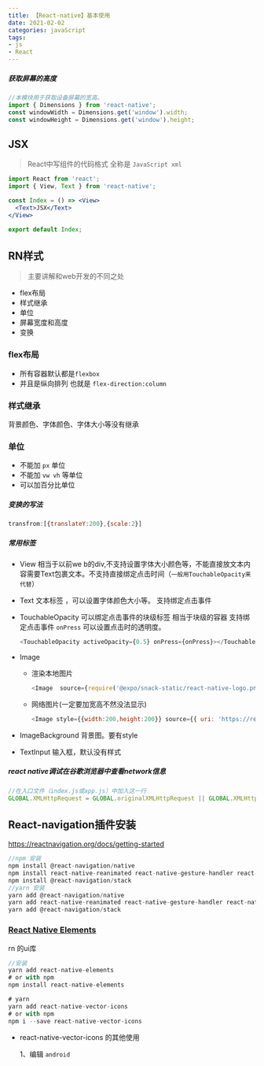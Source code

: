 ```yaml
---
title: 【React-native】基本使用
date: 2021-02-02
categories: javaScript
tags:
- js
- React
---
```

##### 获取屏幕的高度

```js
//本模块用于获取设备屏幕的宽高。
import { Dimensions } from 'react-native';
const windowWidth = Dimensions.get('window').width;
const windowHeight = Dimensions.get('window').height;
```
## JSX

> React中写组件的代码格式 全称是 `JavaScript xml`

```jsx
import React from 'react';
import { View, Text } from 'react-native';

const Index = () => <View>
  <Text>JSX</Text>
</View>

export default Index;
```

## RN样式

> 主要讲解和web开发的不同之处

- flex布局
- 样式继承
- 单位
- 屏幕宽度和高度
- 变换

### flex布局

- 所有容器默认都是`flexbox`
- 并且是纵向排列 也就是 `flex-direction:column`

### 样式继承

背景颜色、字体颜色、字体大小等没有继承

### 单位

- 不能加 `px` 单位 
- 不能加 `vw vh` 等单位
- 可以加百分比单位
##### 变换的写法

```js
transfrom:[{translateY:200},{scale:2}]
```

##### 常用标签

* View   相当于以前we b的div,不支持设置字体大小颜色等，不能直接放文本内容需要Text包裹文本。不支持直接绑定点击时间（`一般用TouchableOpacity来代替`）

* Text   文本标签 ，可以设置字体颜色大小等。 支持绑定点击事件

* TouchableOpacity  可以绑定点击事件的块级标签    相当于块级的容器  支持绑定点击事件 `onPress`  可以设置点击时的透明度。

  ```js
  <TouchableOpacity activeOpacity={0.5} onPress={onPress}></TouchableOpacity>
  ```

  

* Image  

  * 渲染本地图片

    ```js
    <Image  source={require('@expo/snack-static/react-native-logo.png')} />
    ```

  * 网络图片(一定要加宽高不然没法显示)

    ```js
    <Image style={{width:200,height:200}} source={{ uri: 'https://reactnative.dev/img/tiny_logo.png', }} />
    ```

    

* ImageBackground  背景图。要有style

* TextInput  输入框，默认没有样式

  

##### react native调试在谷歌浏览器中查看network信息

```js
//在入口文件（index.js或app.js）中加入这一行
GLOBAL.XMLHttpRequest = GLOBAL.originalXMLHttpRequest || GLOBAL.XMLHttpRequest
```

## React-navigation插件安装

https://reactnavigation.org/docs/getting-started

```js
//npm 安装
npm install @react-navigation/native
npm install react-native-reanimated react-native-gesture-handler react-native-screens react-native-safe-area-context @react-native-community/masked-view
npm install @react-navigation/stack
//yarn 安装
yarn add @react-navigation/native
yarn add react-native-reanimated react-native-gesture-handler react-native-screens react-native-safe-area-context @react-native-community/masked-view
yarn add @react-navigation/stack
```

### [**React Native Elements**](https://reactnativeelements.com/)

rn 的ui库

```js
//安装
yarn add react-native-elements
# or with npm
npm install react-native-elements

# yarn
yarn add react-native-vector-icons
# or with npm
npm i --save react-native-vector-icons
```

* react-native-vector-icons 的其他使用

  1、编辑  `android`